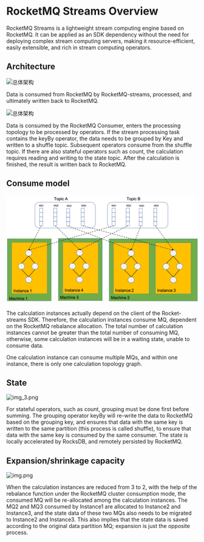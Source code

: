 # RocketMQ Streams Overview

RocketMQ Streams is a lightweight stream computing engine based on RocketMQ. It can be applied as an SDK dependency without the need for deploying complex stream computing servers, making it resource-efficient, easily extensible, and rich in stream computing operators.

## Architecture

![总体架构](../picture/33rocketmq-streams/总体-1.png)

Data is consumed from RocketMQ by RocketMQ-streams, processed, and ultimately written back to RocketMQ.

![总体架构](../picture/33rocketmq-streams/总体-2.png)

Data is consumed by the RocketMQ Consumer, enters the processing topology to be processed by operators. If the stream processing task contains the keyBy operator, the data needs to be grouped by Key and written to a shuffle topic. Subsequent operators consume from the shuffle topic. If there are also stateful operators such as count, the calculation requires reading and writing to the state topic. After the calculation is finished, the result is written back to RocketMQ.


## Consume model

![img_2.png](../picture/33rocketmq-streams/消费模型.png)

The calculation instances actually depend on the client of the Rocket-streams SDK. Therefore, the calculation instances consume MQ, dependent on the RocketMQ rebalance allocation. The total number of calculation instances cannot be greater than the total number of consuming MQ, otherwise, some calculation instances will be in a waiting state, unable to consume data.

One calculation instance can consume multiple MQs, and within one instance, there is only one calculation topology graph.

## State

![img_3.png](../picture/33rocketmq-streams/state.png)

For stateful operators, such as count, grouping must be done first before summing. The grouping operator keyBy will re-write the data to RocketMQ based on the grouping key, and ensures that data with the same key is written to the same partition (this process is called shuffle), to ensure that data with the same key is consumed by the same consumer. The state is locally accelerated by RocksDB, and remotely persisted by RocketMQ.


## Expansion/shrinkage capacity

![img.png](../picture/33rocketmq-streams/scale.png)

When the calculation instances are reduced from 3 to 2, with the help of the rebalance function under the RocketMQ cluster consumption mode, the consumed MQ will be re-allocated among the calculation instances. The MQ2 and MQ3 consumed by Instance1 are allocated to Instance2 and Instance3, and the state data of these two MQs also needs to be migrated to Instance2 and Instance3. This also implies that the state data is saved according to the original data partition MQ; expansion is just the opposite process.
